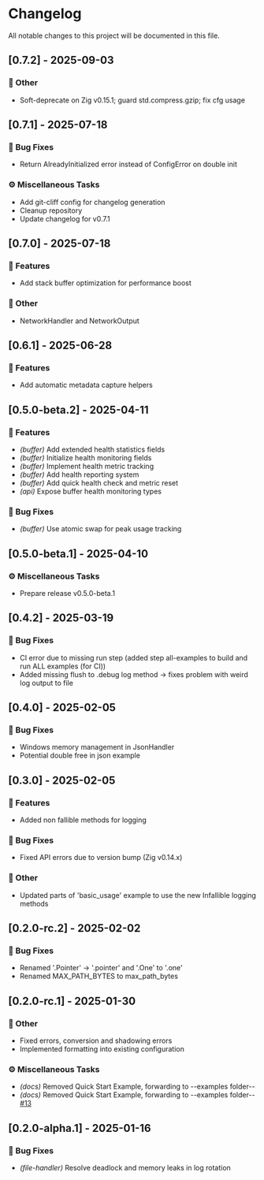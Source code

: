 # Changelog

All notable changes to this project will be documented in this file.

## [0.7.2] - 2025-09-03

### 💼 Other

- Soft-deprecate on Zig v0.15.1; guard std.compress.gzip; fix cfg usage

## [0.7.1] - 2025-07-18

### 🐛 Bug Fixes

- Return AlreadyInitialized error instead of ConfigError on double init

### ⚙️ Miscellaneous Tasks

- Add git-cliff config for changelog generation
- Cleanup repository
- Update changelog for v0.7.1

## [0.7.0] - 2025-07-18

### 🚀 Features

- Add stack buffer optimization for performance boost

### 💼 Other

- NetworkHandler and NetworkOutput

## [0.6.1] - 2025-06-28

### 🚀 Features

- Add automatic metadata capture helpers

## [0.5.0-beta.2] - 2025-04-11

### 🚀 Features

- *(buffer)* Add extended health statistics fields
- *(buffer)* Initialize health monitoring fields
- *(buffer)* Implement health metric tracking
- *(buffer)* Add health reporting system
- *(buffer)* Add quick health check and metric reset
- *(api)* Expose buffer health monitoring types

### 🐛 Bug Fixes

- *(buffer)* Use atomic swap for peak usage tracking

## [0.5.0-beta.1] - 2025-04-10

### ⚙️ Miscellaneous Tasks

- Prepare release v0.5.0-beta.1

## [0.4.2] - 2025-03-19

### 🐛 Bug Fixes

- CI error due to missing run step (added step all-examples to build and run ALL examples (for CI))
- Added missing flush to .debug log method -> fixes problem with weird log output to file

## [0.4.0] - 2025-02-05

### 🐛 Bug Fixes

- Windows memory management in JsonHandler
- Potential double free in json example

## [0.3.0] - 2025-02-05

### 🚀 Features

- Added non fallible methods for logging

### 🐛 Bug Fixes

- Fixed API errors due to version bump (Zig v0.14.x)

### 💼 Other

- Updated parts of 'basic_usage' example to use the new Infallible logging methods

## [0.2.0-rc.2] - 2025-02-02

### 🐛 Bug Fixes

- Renamed '.Pointer' -> '.pointer' and '.One' to '.one'
- Renamed MAX_PATH_BYTES to max_path_bytes

## [0.2.0-rc.1] - 2025-01-30

### 💼 Other

- Fixed errors, conversion and shadowing errors
- Implemented formatting into existing configuration

### ⚙️ Miscellaneous Tasks

- *(docs)* Removed Quick Start Example, forwarding to --examples folder--
- *(docs)* Removed Quick Start Example, forwarding to --examples folder-- [#13](https://github.com/chrischtel/nexlog/issues/13)

## [0.2.0-alpha.1] - 2025-01-16

### 🐛 Bug Fixes

- *(file-handler)* Resolve deadlock and memory leaks in log rotation

<!-- generated by git-cliff -->
